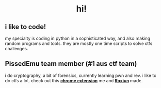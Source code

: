<div align="center">
 <h1>hi!</h1>
</div>

## i like to code!
my specialty is coding in python in a sophisticated way, and also making random programs and tools. they are mostly one time scripts to solve ctfs challenges.

## PissedEmu team member (#1 aus ctf team)
i do cryptography, a bit of forensics, currently learning pwn and rev.
i like to do ctfs a lot. 
check out this **[chrome extension](https://chrome.google.com/webstore/detail/tetrain/ahekimalhnapoaonpjnfmkncjehligge)** me and **[Roxiun](https://github.com/Roxiun)** made.
